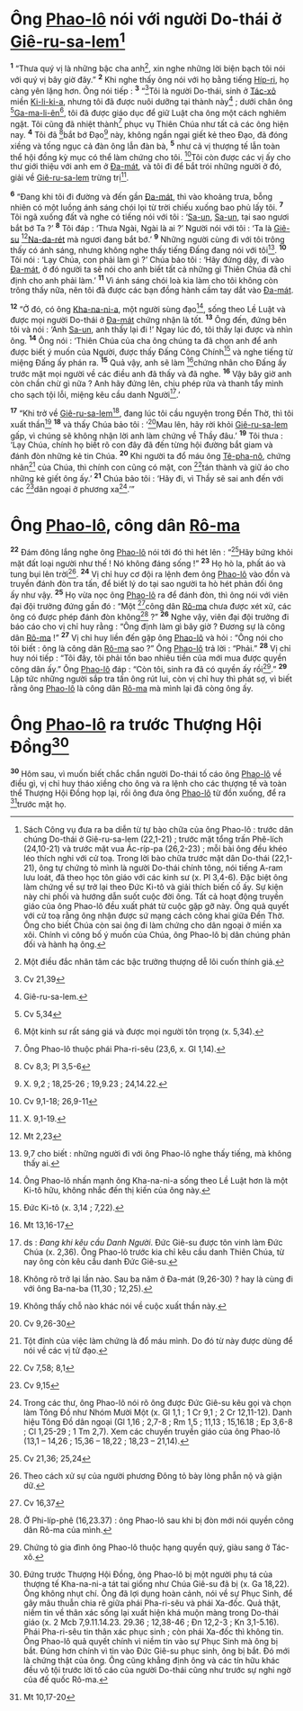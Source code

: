 # Ông [Phao-lô]() nói với người Do-thái ở [Giê-ru-sa-lem]()[^1-1a250c9f-2073-4fa4-aeaf-7f454ec947ea]

<sup><b>1</b></sup> “Thưa quý vị là những bậc cha anh[^2-1a250c9f-2073-4fa4-aeaf-7f454ec947ea], xin nghe những lời biện bạch tôi nói với quý vị bây giờ đây.” <sup><b>2</b></sup> Khi nghe thấy ông nói với họ bằng tiếng [Híp-ri](), họ càng yên lặng hơn. Ông nói tiếp : <sup><b>3</b></sup> “[^1@-1a250c9f-2073-4fa4-aeaf-7f454ec947ea]Tôi là người Do-thái, sinh ở [Tác-xô]() miền [Ki-li-ki-a](), nhưng tôi đã được nuôi dưỡng tại thành này[^3-1a250c9f-2073-4fa4-aeaf-7f454ec947ea] ; dưới chân ông [^2@-1a250c9f-2073-4fa4-aeaf-7f454ec947ea][Ga-ma-li-ên]()[^4-1a250c9f-2073-4fa4-aeaf-7f454ec947ea], tôi đã được giáo dục để giữ Luật cha ông một cách nghiêm ngặt. Tôi cũng đã nhiệt thành[^5-1a250c9f-2073-4fa4-aeaf-7f454ec947ea] phục vụ Thiên Chúa như tất cả các ông hiện nay. <sup><b>4</b></sup> Tôi đã [^3@-1a250c9f-2073-4fa4-aeaf-7f454ec947ea]bắt bớ Đạo[^6-1a250c9f-2073-4fa4-aeaf-7f454ec947ea] này, không ngần ngại giết kẻ theo Đạo, đã đóng xiềng và tống ngục cả đàn ông lẫn đàn bà, <sup><b>5</b></sup> như cả vị thượng tế lẫn toàn thể hội đồng kỳ mục có thể làm chứng cho tôi. [^4@-1a250c9f-2073-4fa4-aeaf-7f454ec947ea]Tôi còn được các vị ấy cho thư giới thiệu với anh em ở [Đa-mát](), và tôi đi để bắt trói những người ở đó, giải về [Giê-ru-sa-lem]() trừng trị[^7-1a250c9f-2073-4fa4-aeaf-7f454ec947ea].

<sup><b>6</b></sup> “Đang khi tôi đi đường và đến gần [Đa-mát](), thì vào khoảng trưa, bỗng nhiên có một luồng ánh sáng chói lọi từ trời chiếu xuống bao phủ lấy tôi. <sup><b>7</b></sup> Tôi ngã xuống đất và nghe có tiếng nói với tôi : ‘[Sa-un](), [Sa-un](), tại sao ngươi bắt bớ Ta ?’ <sup><b>8</b></sup> Tôi đáp : ‘Thưa Ngài, Ngài là ai ?’ Người nói với tôi : ‘Ta là [Giê-su]() [^5@-1a250c9f-2073-4fa4-aeaf-7f454ec947ea][Na-da-rét]() mà ngươi đang bắt bớ.’ <sup><b>9</b></sup> Những người cùng đi với tôi trông thấy có ánh sáng, nhưng không nghe thấy tiếng Đấng đang nói với tôi[^8-1a250c9f-2073-4fa4-aeaf-7f454ec947ea]. <sup><b>10</b></sup> Tôi nói : ‘Lạy Chúa, con phải làm gì ?’ Chúa bảo tôi : ‘Hãy đứng dậy, đi vào [Đa-mát](), ở đó người ta sẽ nói cho anh biết tất cả những gì Thiên Chúa đã chỉ định cho anh phải làm.’ <sup><b>11</b></sup> Vì ánh sáng chói loà kia làm cho tôi không còn trông thấy nữa, nên tôi đã được các bạn đồng hành cầm tay dắt vào [Đa-mát]().

<sup><b>12</b></sup> “Ở đó, có ông [Kha-na-ni-a](), một người sùng đạo[^9-1a250c9f-2073-4fa4-aeaf-7f454ec947ea], sống theo Lề Luật và được mọi người Do-thái ở [Đa-mát]() chứng nhận là tốt. <sup><b>13</b></sup> Ông đến, đứng bên tôi và nói : ‘Anh [Sa-un](), anh thấy lại đi !’ Ngay lúc đó, tôi thấy lại được và nhìn ông. <sup><b>14</b></sup> Ông nói : ‘Thiên Chúa của cha ông chúng ta đã chọn anh để anh được biết ý muốn của Người, được thấy Đấng Công Chính[^10-1a250c9f-2073-4fa4-aeaf-7f454ec947ea] và nghe tiếng từ miệng Đấng ấy phán ra. <sup><b>15</b></sup> Quả vậy, anh sẽ làm [^6@-1a250c9f-2073-4fa4-aeaf-7f454ec947ea]chứng nhân cho Đấng ấy trước mặt mọi người về các điều anh đã thấy và đã nghe. <sup><b>16</b></sup> Vậy bây giờ anh còn chần chừ gì nữa ? Anh hãy đứng lên, chịu phép rửa và thanh tẩy mình cho sạch tội lỗi, miệng kêu cầu danh Người[^11-1a250c9f-2073-4fa4-aeaf-7f454ec947ea].’

<sup><b>17</b></sup> “Khi trở về [Giê-ru-sa-lem]()[^12-1a250c9f-2073-4fa4-aeaf-7f454ec947ea], đang lúc tôi cầu nguyện trong Đền Thờ, thì tôi xuất thần[^13-1a250c9f-2073-4fa4-aeaf-7f454ec947ea] <sup><b>18</b></sup> và thấy Chúa bảo tôi : ‘[^7@-1a250c9f-2073-4fa4-aeaf-7f454ec947ea]Mau lên, hãy rời khỏi [Giê-ru-sa-lem]() gấp, vì chúng sẽ không nhận lời anh làm chứng về Thầy đâu.’ <sup><b>19</b></sup> Tôi thưa : ‘Lạy Chúa, chính họ biết rõ con đây đã đến từng hội đường bắt giam và đánh đòn những kẻ tin Chúa. <sup><b>20</b></sup> Khi người ta đổ máu ông [Tê-pha-nô](), chứng nhân[^14-1a250c9f-2073-4fa4-aeaf-7f454ec947ea] của Chúa, thì chính con cũng có mặt, con [^8@-1a250c9f-2073-4fa4-aeaf-7f454ec947ea]tán thành và giữ áo cho những kẻ giết ông ấy.’ <sup><b>21</b></sup> Chúa bảo tôi : ‘Hãy đi, vì Thầy sẽ sai anh đến với các [^9@-1a250c9f-2073-4fa4-aeaf-7f454ec947ea]dân ngoại ở phương xa[^15-1a250c9f-2073-4fa4-aeaf-7f454ec947ea].’”

# Ông [Phao-lô](), công dân [Rô-ma]()

<sup><b>22</b></sup> Đám đông lắng nghe ông [Phao-lô]() nói tới đó thì hét lên : “[^10@-1a250c9f-2073-4fa4-aeaf-7f454ec947ea]Hãy bứng khỏi mặt đất loại người như thế ! Nó không đáng sống !” <sup><b>23</b></sup> Họ hò la, phất áo và tung bụi lên trời[^16-1a250c9f-2073-4fa4-aeaf-7f454ec947ea]. <sup><b>24</b></sup> Vị chỉ huy cơ đội ra lệnh đem ông [Phao-lô]() vào đồn và truyền đánh đòn tra tấn, để biết lý do tại sao người ta hò hét phản đối ông ấy như vậy. <sup><b>25</b></sup> Họ vừa nọc ông [Phao-lô]() ra để đánh đòn, thì ông nói với viên đại đội trưởng đứng gần đó : “Một [^11@-1a250c9f-2073-4fa4-aeaf-7f454ec947ea]công dân [Rô-ma]() chưa được xét xử, các ông có được phép đánh đòn không[^17-1a250c9f-2073-4fa4-aeaf-7f454ec947ea] ?” <sup><b>26</b></sup> Nghe vậy, viên đại đội trưởng đi báo cáo cho vị chỉ huy rằng : “Ông định làm gì bây giờ ? Đương sự là công dân [Rô-ma]() !” <sup><b>27</b></sup> Vị chỉ huy liền đến gặp ông [Phao-lô]() và hỏi : “Ông nói cho tôi biết : ông là công dân [Rô-ma]() sao ?” Ông [Phao-lô]() trả lời : “Phải.” <sup><b>28</b></sup> Vị chỉ huy nói tiếp : “Tôi đây, tôi phải tốn bao nhiêu tiền của mới mua được quyền công dân ấy.” Ông [Phao-lô]() đáp : “Còn tôi, sinh ra đã có quyền ấy rồi[^18-1a250c9f-2073-4fa4-aeaf-7f454ec947ea].” <sup><b>29</b></sup> Lập tức những người sắp tra tấn ông rút lui, còn vị chỉ huy thì phát sợ, vì biết rằng ông [Phao-lô]() là công dân [Rô-ma]() mà mình lại đã còng ông ấy.

# Ông [Phao-lô]() ra trước Thượng Hội Đồng[^19-1a250c9f-2073-4fa4-aeaf-7f454ec947ea]

<sup><b>30</b></sup> Hôm sau, vì muốn biết chắc chắn người Do-thái tố cáo ông [Phao-lô]() về điều gì, vị chỉ huy tháo xiềng cho ông và ra lệnh cho các thượng tế và toàn thể Thượng Hội Đồng họp lại, rồi ông đưa ông [Phao-lô]() từ đồn xuống, để ra [^12@-1a250c9f-2073-4fa4-aeaf-7f454ec947ea]trước mặt họ.

[^1-1a250c9f-2073-4fa4-aeaf-7f454ec947ea]: Sách Công vụ đưa ra ba diễn từ tự bào chữa của ông Phao-lô : trước dân chúng Do-thái ở Giê-ru-sa-lem (22,1-21) ; trước mặt tổng trấn Phê-lích (24,10-21) và trước mặt vua Ác-ríp-pa (26,2-23) ; mỗi bài ông đều khéo léo thích nghi với cử toạ. Trong lời bào chữa trước mặt dân Do-thái (22,1-21), ông tự chứng tỏ mình là người Do-thái chính tông, nói tiếng A-ram lưu loát, đã theo học tôn giáo với các kinh sư (x. Pl 3,4-6). Đặc biệt ông làm chứng về sự trở lại theo Đức Ki-tô và giải thích biến cố ấy. Sự kiện này chi phối và hướng dẫn suốt cuộc đời ông. Tất cả hoạt động truyền giáo của ông Phao-lô đều xuất phát từ cuộc gặp gỡ này. Ông quả quyết với cử toạ rằng ông nhận được sứ mạng cách công khai giữa Đền Thờ. Ông cho biết Chúa còn sai ông đi làm chứng cho dân ngoại ở miền xa xôi. Chính vì công bố ý muốn của Chúa, ông Phao-lô bị dân chúng phản đối và hành hạ ông.

[^2-1a250c9f-2073-4fa4-aeaf-7f454ec947ea]: Một điều đắc nhân tâm các bậc trưởng thượng dễ lôi cuốn thính giả.

[^3-1a250c9f-2073-4fa4-aeaf-7f454ec947ea]: Giê-ru-sa-lem.

[^4-1a250c9f-2073-4fa4-aeaf-7f454ec947ea]: Một kinh sư rất sáng giá và được mọi người tôn trọng (x. 5,34).

[^5-1a250c9f-2073-4fa4-aeaf-7f454ec947ea]: Ông Phao-lô thuộc phái Pha-ri-sêu (23,6, x. Gl 1,14).

[^6-1a250c9f-2073-4fa4-aeaf-7f454ec947ea]: X. 9,2 ; 18,25-26 ; 19,9.23 ; 24,14.22.

[^7-1a250c9f-2073-4fa4-aeaf-7f454ec947ea]: X. 9,1-19.

[^8-1a250c9f-2073-4fa4-aeaf-7f454ec947ea]: 9,7 cho biết : những người đi với ông Phao-lô nghe thấy tiếng, mà không thấy ai.

[^9-1a250c9f-2073-4fa4-aeaf-7f454ec947ea]: Ông Phao-lô nhấn mạnh ông Kha-na-ni-a sống theo Lề Luật hơn là một Ki-tô hữu, không nhắc đến thị kiến của ông này.

[^10-1a250c9f-2073-4fa4-aeaf-7f454ec947ea]: Đức Ki-tô (x. 3,14 ; 7,22).

[^11-1a250c9f-2073-4fa4-aeaf-7f454ec947ea]: ds : _Đang khi kêu cầu Danh Người_. Đức Giê-su được tôn vinh làm Đức Chúa (x. 2,36). Ông Phao-lô trước kia chỉ kêu cầu danh Thiên Chúa, từ nay ông còn kêu cầu danh Đức Giê-su.

[^12-1a250c9f-2073-4fa4-aeaf-7f454ec947ea]: Không rõ trở lại lần nào. Sau ba năm ở Đa-mát (9,26-30) ? hay là cùng đi với ông Ba-na-ba (11,30 ; 12,25).

[^13-1a250c9f-2073-4fa4-aeaf-7f454ec947ea]: Không thấy chỗ nào khác nói về cuộc xuất thần này.

[^14-1a250c9f-2073-4fa4-aeaf-7f454ec947ea]: Tột đỉnh của việc làm chứng là đổ máu mình. Do đó từ này được dùng để nói về các vị tử đạo.

[^15-1a250c9f-2073-4fa4-aeaf-7f454ec947ea]: Trong các thư, ông Phao-lô nói rõ ông được Đức Giê-su kêu gọi và chọn làm Tông Đồ như Nhóm Mười Một (x. Gl 1,1 ; 1 Cr 9,1 ; 2 Cr 12,11-12). Danh hiệu Tông Đồ dân ngoại (Gl 1,16 ; 2,7-8 ; Rm 1,5 ; 11,13 ; 15,16.18 ; Ep 3,6-8 ; Cl 1,25-29 ; 1 Tm 2,7). Xem các chuyến truyền giáo của ông Phao-lô (13,1 – 14,26 ; 15,36 – 18,22 ; 18,23 – 21,14).

[^16-1a250c9f-2073-4fa4-aeaf-7f454ec947ea]: Theo cách xử sự của người phương Đông tỏ bày lòng phẫn nộ và giận dữ.

[^17-1a250c9f-2073-4fa4-aeaf-7f454ec947ea]: Ở Phi-líp-phê (16,23.37) : ông Phao-lô sau khi bị đòn mới nói quyền công dân Rô-ma của mình.

[^18-1a250c9f-2073-4fa4-aeaf-7f454ec947ea]: Chứng tỏ gia đình ông Phao-lô thuộc hạng quyền quý, giàu sang ở Tác-xô.

[^19-1a250c9f-2073-4fa4-aeaf-7f454ec947ea]: Đứng trước Thượng Hội Đồng, ông Phao-lô bị một người phụ tá của thượng tế Kha-na-ni-a tát tai giống như Chúa Giê-su đã bị (x. Ga 18,22). Ông không nhụt chí. Ông đã lợi dụng hoàn cảnh, nói về sự Phục Sinh, để gây mâu thuẫn chia rẽ giữa phái Pha-ri-sêu và phái Xa-đốc. Quả thật, niềm tin về thân xác sống lại xuất hiện khá muộn màng trong Do-thái giáo (x. 2 Mcb 7,9.11.14.23. 29.36 ; 12,38-46 ; Đn 12,2-3 ; Kn 3,1-5.16). Phái Pha-ri-sêu tin thân xác phục sinh ; còn phái Xa-đốc thì không tin. Ông Phao-lô quả quyết chính vì niềm tin vào sự Phục Sinh mà ông bị bắt. Đúng hơn chính vì tin vào Đức Giê-su phục sinh, ông bị bắt. Đó mới là chứng thật của ông. Ông cũng khẳng định ông và các tín hữu khác đều vô tội trước lời tố cáo của người Do-thái cũng như trước sự nghi ngờ của đế quốc Rô-ma.

[^1@-1a250c9f-2073-4fa4-aeaf-7f454ec947ea]: Cv 21,39

[^2@-1a250c9f-2073-4fa4-aeaf-7f454ec947ea]: Cv 5,34

[^3@-1a250c9f-2073-4fa4-aeaf-7f454ec947ea]: Cv 8,3; Pl 3,5-6

[^4@-1a250c9f-2073-4fa4-aeaf-7f454ec947ea]: Cv 9,1-18; 26,9-11

[^5@-1a250c9f-2073-4fa4-aeaf-7f454ec947ea]: Mt 2,23

[^6@-1a250c9f-2073-4fa4-aeaf-7f454ec947ea]: Mt 13,16-17

[^7@-1a250c9f-2073-4fa4-aeaf-7f454ec947ea]: Cv 9,26-30

[^8@-1a250c9f-2073-4fa4-aeaf-7f454ec947ea]: Cv 7,58; 8,1

[^9@-1a250c9f-2073-4fa4-aeaf-7f454ec947ea]: Cv 9,15

[^10@-1a250c9f-2073-4fa4-aeaf-7f454ec947ea]: Cv 21,36; 25,24

[^11@-1a250c9f-2073-4fa4-aeaf-7f454ec947ea]: Cv 16,37

[^12@-1a250c9f-2073-4fa4-aeaf-7f454ec947ea]: Mt 10,17-20
